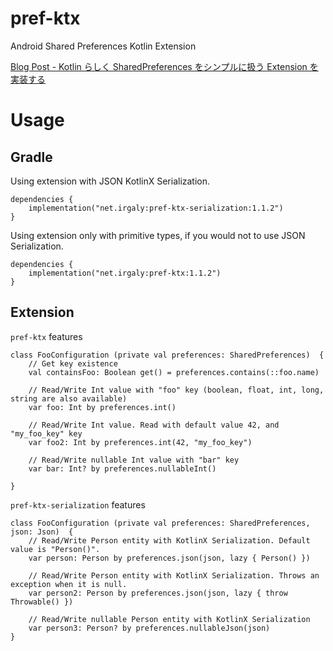 # pref-ktx

Android Shared Preferences Kotlin Extension

[Blog Post - Kotlin らしく SharedPreferences をシンプルに扱う Extension を実装する](https://qiita.com/irgaly/items/4b149068b2f62289e7a5)

# Usage

## Gradle

Using extension with JSON KotlinX Serialization.

```
dependencies {
    implementation("net.irgaly:pref-ktx-serialization:1.1.2")
}
```

Using extension only with primitive types, if you would not to use JSON Serialization.

```
dependencies {
    implementation("net.irgaly:pref-ktx:1.1.2")
}
```


## Extension

`pref-ktx` features

```
class FooConfiguration (private val preferences: SharedPreferences)  {
    // Get key existence
    val containsFoo: Boolean get() = preferences.contains(::foo.name)

    // Read/Write Int value with "foo" key (boolean, float, int, long, string are also available)
    var foo: Int by preferences.int()

    // Read/Write Int value. Read with default value 42, and "my_foo_key" key
    var foo2: Int by preferences.int(42, "my_foo_key")

    // Read/Write nullable Int value with "bar" key
    var bar: Int? by preferences.nullableInt()

}
```

`pref-ktx-serialization` features

```
class FooConfiguration (private val preferences: SharedPreferences, json: Json)  {
    // Read/Write Person entity with KotlinX Serialization. Default value is "Person()".
    var person: Person by preferences.json(json, lazy { Person() })

    // Read/Write Person entity with KotlinX Serialization. Throws an exception when it is null.
    var person2: Person by preferences.json(json, lazy { throw Throwable() })

    // Read/Write nullable Person entity with KotlinX Serialization
    var person3: Person? by preferences.nullableJson(json)
}
```
